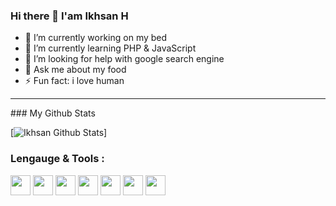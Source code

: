 ### Hi there 👋 I'am Ikhsan H

- 🔭 I’m currently working on my bed
- 🌱 I’m currently learning PHP & JavaScript
- 🤔 I’m looking for help with google search engine
- 💬 Ask me about my food
- ⚡ Fun fact: i love human
<hr>
### My Github Stats

[![Ikhsan Github Stats](https://ikhsanheriyawan24.vercel.app/api?username=Ikhsanheriyawan2404)]

### Lengauge & Tools :
<p>

  <img height="32" width="32" src="https://unpkg.com/simple-icons@v3/icons/html5.svg" />
  <img height="32" width="32" src="https://unpkg.com/simple-icons@v3/icons/php.svg" />
  <img height="32" width="32" src="https://unpkg.com/simple-icons@v3/icons/laravel.svg" />
  <img height="32" width="32" src="https://unpkg.com/simple-icons@v3/icons/codeigniter.svg" />
  <img height="32" width="32" src="https://unpkg.com/simple-icons@v3/icons/javascript.svg" />
  <img height="32" width="32" src="https://unpkg.com/simple-icons@v3/icons/jquery.svg" />
  <img height="32" width="32" src="https://unpkg.com/simple-icons@v3/icons/mysql.svg" />

</p>





